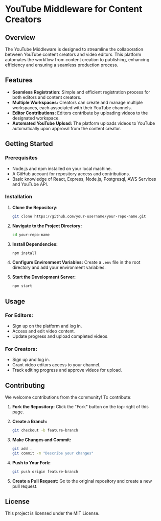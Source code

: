 # YouTube Middleware for Content Creators

## Overview
The YouTube Middleware is designed to streamline the collaboration between YouTube content creators and video editors. This platform automates the workflow from content creation to publishing, enhancing efficiency and ensuring a seamless production process.

## Features

- **Seamless Registration:** Simple and efficient registration process for both editors and content creators.
- **Multiple Workspaces:** Creators can create and manage multiple workspaces, each associated with their YouTube channels.
- **Editor Contributions:** Editors contribute by uploading videos to the designated workspace.
- **Automated YouTube Upload:** The platform uploads videos to YouTube automatically upon approval from the content creator.

## Getting Started

### Prerequisites
- Node.js and npm installed on your local machine.
- A GitHub account for repository access and contributions.
- Basic knowledge of React, Express, Node.js, Postgresql, AWS Services and YouTube API.

### Installation

1. **Clone the Repository:**
    ```bash
    git clone https://github.com/your-username/your-repo-name.git
    ```

2. **Navigate to the Project Directory:**
    ```bash
    cd your-repo-name
    ```

3. **Install Dependencies:**
    ```bash
    npm install
    ```

4. **Configure Environment Variables:**
   Create a `.env` file in the root directory and add your environment variables.

5. **Start the Development Server:**
    ```bash
    npm start
    ```

## Usage

### For Editors:
- Sign up on the platform and log in.
- Access and edit video content.
- Update progress and upload completed videos.

### For Creators:
- Sign up and log in.
- Grant video editors access to your channel.
- Track editing progress and approve videos for upload.

## Contributing
We welcome contributions from the community! To contribute:

1. **Fork the Repository:**
   Click the "Fork" button on the top-right of this page.

2. **Create a Branch:**
    ```bash
    git checkout -b feature-branch
    ```

3. **Make Changes and Commit:**
    ```bash
    git add .
    git commit -m "Describe your changes"
    ```

4. **Push to Your Fork:**
    ```bash
    git push origin feature-branch
    ```

5. **Create a Pull Request:**
   Go to the original repository and create a new pull request.

## License
This project is licensed under the MIT License.

